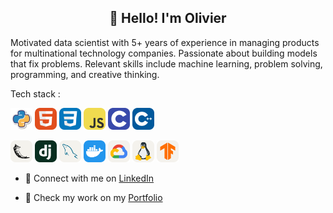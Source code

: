 <h2 align="center">👋 Hello! I'm Olivier</h2>


Motivated data scientist with 5+ years of experience in managing products for multinational technology companies. Passionate about building models that fix problems. Relevant skills include machine learning, problem solving, programming, and creative thinking. 

Tech stack : 

<a href="https://www.python.org/" title="Python"><img src="icons/python.png" alt="Python" width="35px" height="35px"></a>
<a href="https://www.python.org/" title="HTML"><img src="icons/HTML.svg" alt="HTML" width="35px" height="35px"></a> 
<a href="https://www.python.org/" title="CSS"><img src="icons/CSS.svg" alt="CSS" width="35px" height="35px"></a> 
<a href="https://www.python.org/" title="JavaScript"><img src="icons/JavaScript.svg" alt="JavaScript" width="35px" height="35px"></a>
<a href="https://www.python.org/" title="C++"><img src="icons/C.svg" alt="C" width="35px" height="35px"></a> 
<a href="https://www.python.org/" title="C++"><img src="icons/CPP.svg" alt="C++" width="35px" height="35px"></a> 

<a href="https://www.python.org/" title="C++"><img src="icons/Flask-Light.svg" alt="C++" width="35px" height="35px"></a> 
<a href="https://www.python.org/" title="C++"><img src="icons/Django.svg" alt="C++" width="35px" height="35px"></a> 
<a href="https://www.python.org/" title="C++"><img src="icons/MySQL-Light.svg" alt="C++" width="35px" height="35px"></a> 
<a href="https://www.python.org/" title="C++"><img src="icons/Docker.svg" alt="C++" width="35px" height="35px"></a> 
<a href="https://www.python.org/" title="C++"><img src="icons/GCP-Light.svg" alt="C++" width="35px" height="35px"></a> 
<a href="https://www.python.org/" title="C++"><img src="icons/Linux-Light.svg" alt="C++" width="35px" height="35px"></a>
<a href="https://www.python.org/" title="C++"><img src="icons/TensorFlow-Light.svg" alt="C++" width="35px" height="35px"></a>

- :office: Connect with me on [LinkedIn](https://www.linkedin.com/in/olivierlepestipon/)

- 🎯 Check my work on my [Portfolio](https://olivierlpp.github.io/)
